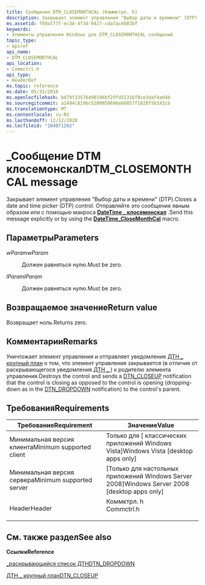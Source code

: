```yaml
---
title: Сообщение DTM_CLOSEMONTHCAL (Коммктрл. h)
description: Закрывает элемент управления "Выбор даты и времени" (DTP). Отправляйте это сообщение явным образом или с помощью \_ макроса DateTime клосемонскал.
ms.assetid: f60af77f-ec34-4f3d-9427-cda7ac6083bf
keywords:
- Элементы управления Windows для DTM_CLOSEMONTHCAL сообщений
topic_type:
- apiref
api_name:
- DTM_CLOSEMONTHCAL
api_location:
- Commctrl.h
api_type:
- HeaderDef
ms.topic: reference
ms.date: 05/31/2018
ms.openlocfilehash: bd79f33576490196bf29fd51316f8ce3daf4ad4b
ms.sourcegitcommit: a1494c819bc5200050696e66057f1020f5b142cb
ms.translationtype: MT
ms.contentlocale: ru-RU
ms.lasthandoff: 12/12/2020
ms.locfileid: "104071202"
---
```

# <a name="dtm_closemonthcal-message"></a><span data-ttu-id="ca05c-105">\_Сообщение DTM клосемонскал</span><span class="sxs-lookup"><span data-stu-id="ca05c-105">DTM\_CLOSEMONTHCAL message</span></span>

<span data-ttu-id="ca05c-106">Закрывает элемент управления "Выбор даты и времени" (DTP).</span><span class="sxs-lookup"><span data-stu-id="ca05c-106">Closes a date and time picker (DTP) control.</span></span> <span data-ttu-id="ca05c-107">Отправляйте это сообщение явным образом или с помощью макроса [**DateTime \_ клосемонскал**](/windows/desktop/api/Commctrl/nf-commctrl-datetime_closemonthcal) .</span><span class="sxs-lookup"><span data-stu-id="ca05c-107">Send this message explicitly or by using the [**DateTime\_CloseMonthCal**](/windows/desktop/api/Commctrl/nf-commctrl-datetime_closemonthcal) macro.</span></span>

## <a name="parameters"></a><span data-ttu-id="ca05c-108">Параметры</span><span class="sxs-lookup"><span data-stu-id="ca05c-108">Parameters</span></span>

<dl> <dt>

<span data-ttu-id="ca05c-109">*wParam*</span><span class="sxs-lookup"><span data-stu-id="ca05c-109">*wParam*</span></span> 
</dt> <dd>

<span data-ttu-id="ca05c-110">Должен равняться нулю.</span><span class="sxs-lookup"><span data-stu-id="ca05c-110">Must be zero.</span></span>

</dd> <dt>

<span data-ttu-id="ca05c-111">*lParam*</span><span class="sxs-lookup"><span data-stu-id="ca05c-111">*lParam*</span></span> 
</dt> <dd><span data-ttu-id="ca05c-112">Должен равняться нулю.</span><span class="sxs-lookup"><span data-stu-id="ca05c-112">Must be zero.</span></span></dd> </dl>

## <a name="return-value"></a><span data-ttu-id="ca05c-113">Возвращаемое значение</span><span class="sxs-lookup"><span data-stu-id="ca05c-113">Return value</span></span>

<span data-ttu-id="ca05c-114">Возвращает ноль.</span><span class="sxs-lookup"><span data-stu-id="ca05c-114">Returns zero.</span></span>

## <a name="remarks"></a><span data-ttu-id="ca05c-115">Комментарии</span><span class="sxs-lookup"><span data-stu-id="ca05c-115">Remarks</span></span>

<span data-ttu-id="ca05c-116">Уничтожает элемент управления и отправляет уведомление [ДТН \_ крупный план](dtn-closeup.md) о том, что элемент управления закрывается (в отличие от раскрывающегося уведомления [ДТН \_ ](dtn-dropdown.md) ) к родителю элемента управления.</span><span class="sxs-lookup"><span data-stu-id="ca05c-116">Destroys the control and sends a [DTN\_CLOSEUP](dtn-closeup.md) notification that the control is closing as opposed to the control is opening (dropping-down as in the [DTN\_DROPDOWN](dtn-dropdown.md) notification) to the control's parent.</span></span>

## <a name="requirements"></a><span data-ttu-id="ca05c-117">Требования</span><span class="sxs-lookup"><span data-stu-id="ca05c-117">Requirements</span></span>



| <span data-ttu-id="ca05c-118">Требование</span><span class="sxs-lookup"><span data-stu-id="ca05c-118">Requirement</span></span> | <span data-ttu-id="ca05c-119">Значение</span><span class="sxs-lookup"><span data-stu-id="ca05c-119">Value</span></span> |
|-------------------------------------|---------------------------------------------------------------------------------------|
| <span data-ttu-id="ca05c-120">Минимальная версия клиента</span><span class="sxs-lookup"><span data-stu-id="ca05c-120">Minimum supported client</span></span><br/> | <span data-ttu-id="ca05c-121">Только для \[ классических приложений Windows Vista\]</span><span class="sxs-lookup"><span data-stu-id="ca05c-121">Windows Vista \[desktop apps only\]</span></span><br/>                                        |
| <span data-ttu-id="ca05c-122">Минимальная версия сервера</span><span class="sxs-lookup"><span data-stu-id="ca05c-122">Minimum supported server</span></span><br/> | <span data-ttu-id="ca05c-123">\[Только для настольных приложений Windows Server 2008\]</span><span class="sxs-lookup"><span data-stu-id="ca05c-123">Windows Server 2008 \[desktop apps only\]</span></span><br/>                                  |
| <span data-ttu-id="ca05c-124">Header</span><span class="sxs-lookup"><span data-stu-id="ca05c-124">Header</span></span><br/>                   | <dl> <span data-ttu-id="ca05c-125"><dt>Коммктрл. h</dt></span><span class="sxs-lookup"><span data-stu-id="ca05c-125"><dt>Commctrl.h</dt></span></span> </dl> |



## <a name="see-also"></a><span data-ttu-id="ca05c-126">См. также раздел</span><span class="sxs-lookup"><span data-stu-id="ca05c-126">See also</span></span>

<dl> <dt>

<span data-ttu-id="ca05c-127">**Ссылки**</span><span class="sxs-lookup"><span data-stu-id="ca05c-127">**Reference**</span></span>
</dt> <dt>

[<span data-ttu-id="ca05c-128">\_раскрывающийся список ДТН</span><span class="sxs-lookup"><span data-stu-id="ca05c-128">DTN\_DROPDOWN</span></span>](dtn-dropdown.md)
</dt> <dt>

[<span data-ttu-id="ca05c-129">ДТН \_ крупный план</span><span class="sxs-lookup"><span data-stu-id="ca05c-129">DTN\_CLOSEUP</span></span>](dtn-closeup.md)
</dt> </dl>

 

 





